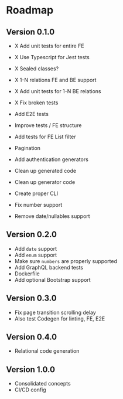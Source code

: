 # Roadmap
## Version 0.1.0
- X Add unit tests for entire FE
- X Use Typescript for Jest tests
- X Sealed classes?
- X 1-N relations FE and BE support
- X Add unit tests for 1-N BE relations
- X Fix broken tests

- Add E2E tests
- Improve tests / FE structure

- Add tests for FE List filter

- Pagination
- Add authentication generators

- Clean up generated code
- Clean up generator code

- Create proper CLI
- Fix number support
- Remove date/nullables support

## Version 0.2.0
- Add `date` support
- Add `enum` support
- Make sure `numbers` are properly supported
- Add GraphQL backend tests
- Dockerfile
- Add optional Bootstrap support

## Version 0.3.0
- Fix page transition scrolling delay
- Also test Codegen for linting, FE, E2E

## Version 0.4.0
- Relational code generation

## Version 1.0.0
- Consolidated concepts
- CI/CD config
